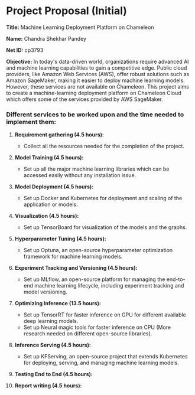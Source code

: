 # Project Proposal (Initial)

**Title:** Machine Learning Deployment Platform on Chameleon

**Name:** Chandra Shekhar Pandey

**Net ID:** cp3793

**Objective:** In today's data-driven world, organizations require advanced AI and machine learning capabilities to gain a competitive edge. Public cloud providers, like Amazon Web Services (AWS), offer robust solutions such as Amazon SageMaker, making it easier to deploy machine learning models. However, these services are not available on Chameleon. This project aims to create a machine-learning deployment platform on Chameleon Cloud which offers some of the services provided by AWS SageMaker.

### Different services to be worked upon and the time needed to implement them:

1. **Requirement gathering (4.5 hours):**
   - Collect all the resources needed for the completion of the project.

2. **Model Training (4.5 hours):**
   - Set up all the major machine learning libraries which can be accessed easily without any installation issue.

3. **Model Deployment (4.5 hours):**
   - Set up Docker and Kubernetes for deployment and scaling of the application or models.

4. **Visualization (4.5 hours):**
   - Set up TensorBoard for visualization of the models and the graphs.

5. **Hyperparameter Tuning (4.5 hours):**
   - Set up Optuna, an open-source hyperparameter optimization framework for machine learning models.

6. **Experiment Tracking and Versioning (4.5 hours):**
   - Set up MLflow, an open-source platform for managing the end-to-end machine learning lifecycle, including experiment tracking and model versioning.

7. **Optimizing Inference (13.5 hours):**
   - Set up TensorRT for faster inference on GPU for different available deep learning models.
   - Set up Neural magic tools for faster inference on CPU (More research needed on different open-source libraries).

8. **Inference Serving (4.5 hours):**
   - Set up KFServing, an open-source project that extends Kubernetes for deploying, serving, and managing machine learning models.

9. **Testing End to End (4.5 hours):**

10. **Report writing (4.5 hours):**
